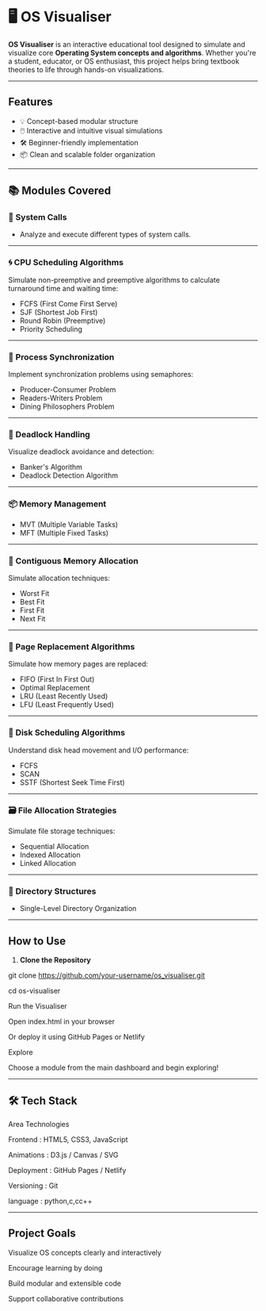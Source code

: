 # 🖥️ OS Visualiser

**OS Visualiser** is an interactive educational tool designed to simulate and visualize core **Operating System concepts and algorithms**. Whether you're a student, educator, or OS enthusiast, this project helps bring textbook theories to life through hands-on visualizations.

---

##  Features

- 💡 Concept-based modular structure
- 🖱️ Interactive and intuitive visual simulations
- 🛠️ Beginner-friendly implementation
- 📦 Clean and scalable folder organization

---

## 📚 Modules Covered

### 🔧 System Calls
- Analyze and execute different types of system calls.

---

### 🌀 CPU Scheduling Algorithms
Simulate non-preemptive and preemptive algorithms to calculate turnaround time and waiting time:
- FCFS (First Come First Serve)
- SJF (Shortest Job First)
- Round Robin (Preemptive)
- Priority Scheduling

---

### 🤝 Process Synchronization
Implement synchronization problems using semaphores:
- Producer-Consumer Problem
- Readers-Writers Problem
- Dining Philosophers Problem

---

### 🔐 Deadlock Handling
Visualize deadlock avoidance and detection:
- Banker's Algorithm
- Deadlock Detection Algorithm

---

### 📦 Memory Management
- MVT (Multiple Variable Tasks)
- MFT (Multiple Fixed Tasks)

---

### 📏 Contiguous Memory Allocation
Simulate allocation techniques:
- Worst Fit
- Best Fit
- First Fit
- Next Fit

---

### 🧠 Page Replacement Algorithms
Simulate how memory pages are replaced:
- FIFO (First In First Out)
- Optimal Replacement
- LRU (Least Recently Used)
- LFU (Least Frequently Used)

---

### 💽 Disk Scheduling Algorithms
Understand disk head movement and I/O performance:
- FCFS
- SCAN
- SSTF (Shortest Seek Time First)

---

### 🗃️ File Allocation Strategies
Simulate file storage techniques:
- Sequential Allocation
- Indexed Allocation
- Linked Allocation

---

### 📁 Directory Structures
- Single-Level Directory Organization

---

##  How to Use

1. **Clone the Repository**

git clone https://github.com/your-username/os_visualiser.git


cd os-visualiser


Run the Visualiser

Open index.html in your browser


Or deploy it using GitHub Pages or Netlify


Explore


Choose a module from the main dashboard and begin exploring!

---

## 🛠️ Tech Stack
Area	Technologies

Frontend	 :   HTML5, CSS3, JavaScript

Animations  :	  D3.js / Canvas / SVG

Deployment  :	GitHub Pages / Netlify

Versioning	:  Git

language  :  python,c,cc++



---


## Project Goals


Visualize OS concepts clearly and interactively

Encourage learning by doing

Build modular and extensible code

Support collaborative contributions
